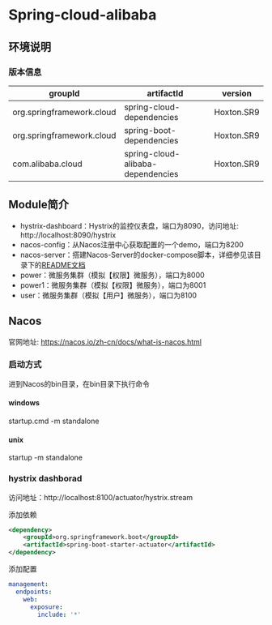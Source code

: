 # Spring-cloud-alibaba
## 环境说明
### 版本信息
|groupId|artifactId|version|
|----|----|----|
|org.springframework.cloud|spring-cloud-dependencies|Hoxton.SR9|
|org.springframework.cloud|spring-boot-dependencies|Hoxton.SR9|
|com.alibaba.cloud|spring-cloud-alibaba-dependencies|Hoxton.SR9|

## Module简介
- hystrix-dashboard：Hystrix的监控仪表盘，端口为8090，访问地址: http://localhost:8090/hystrix
- nacos-config：从Nacos注册中心获取配置的一个demo，端口为8200
- nacos-server：搭建Nacos-Server的docker-compose脚本，详细参见该目录下的[README文档](./nacos-server/README.md)
- power：微服务集群（模拟【权限】微服务），端口为8000
- power1：微服务集群（模拟【权限】微服务），端口为8001
- user：微服务集群（模拟【用户】微服务），端口为8100

## Nacos
官网地址: https://nacos.io/zh-cn/docs/what-is-nacos.html

### 启动方式
进到Nacos的bin目录，在bin目录下执行命令
#### windows

startup.cmd -m standalone

#### unix

startup -m standalone

### hystrix dashborad
访问地址：http://localhost:8100/actuator/hystrix.stream

添加依赖
```xml
<dependency>
    <groupId>org.springframework.boot</groupId>
    <artifactId>spring-boot-starter-actuator</artifactId>
</dependency>
```

添加配置
```yaml
management:
  endpoints:
    web:
      exposure:
        include: '*'
```